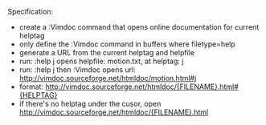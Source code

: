 Specification:

* create a :Vimdoc command that opens online documentation for current helptag
* only define the :Vimdoc command in buffers where filetype=help
* generate a URL from the current helptag and helpfile
* run: :help j opens helpfile: motion.txt, at helptag: j
* run: :help j then :Vimdoc opens url: http://vimdoc.sourceforge.net/htmldoc/motion.html#j
* format: http://vimdoc.sourceforge.net/htmldoc/{FILENAME}.html#{HELPTAG}
* if there's no helptag under the cusor, open http://vimdoc.sourceforge.net/htmldoc/{FILENAME}.html

